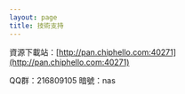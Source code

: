 ```yaml
---
layout: page
title: 技術支持 
---
```


資源下載站：[http://pan.chiphello.com:40271](http://pan.chiphello.com:40271)

QQ群：216809105 暗號：nas


